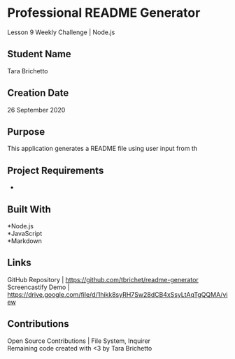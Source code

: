 # Professional README Generator
Lesson 9 Weekly Challenge | Node.js 

## Student Name
Tara Brichetto

## Creation Date
26 September 2020

## Purpose
This application generates a README file using user input from th

## Project Requirements
* 

## Built With
*Node.js <br>
*JavaScript <br>
*Markdown <br>

## Links
GitHub Repository | https://github.com/tbrichet/readme-generator
Screencastify Demo | https://drive.google.com/file/d/1hikk8syRH7Sw28dCB4xSsyLtAqTgQQMA/view

## Contributions
Open Source Contributions | File System, Inquirer<br>
Remaining code created with <3 by Tara Brichetto
